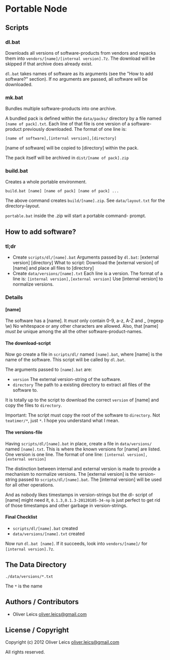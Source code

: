 Portable Node
=============

Scripts
-------

### dl.bat

Downloads all versions of software-products from vendors and
repacks them into ``vendors/[name]/[internal version].7z``. The
download will be skipped if that archive does already exist.

``dl.bat`` takes names of software as its arguments (see the
"How to add software?" section). If no arguments are passed, all
software will be downloaded.

### mk.bat

Bundles multiple software-products into one archive.

A bundled pack is defined within the ``data/packs/`` directory by
a file named ``[name of pack].txt``. Each line of that file is
one version of a software-product previously downloaded. The
format of one line is:

``[name of software],[internal version],[directory]``

[name of software] will be copied to [directory] within the pack.

The pack itself will be archived in ``dist/[name of pack].zip``

### build.bat

Creates a whole portable environment.

``build.bat [name] [name of pack] [name of pack] ...``

The above command creates ``build/[name].zip``. See
``data/layout.txt`` for the directory-layout.

``portable.bat`` inside the .zip will start a portable command-
prompt.

How to add software?
--------------------

### tl;dr

* Create ``scripts/dl/[name].bat``
  Arguments passed by ``dl.bat``: [external version] [directory]
  What to script: Download the [external version] of [name] and
  place all files to [directory] 
* Create ``data/versions/[name].txt``
  Each line is a version. The format of a line is:
  ``[internal version],[external version]``
  Use [internal version] to normalize versions.

### Details

#### [name]

The software has a [name]. It *must* only contain 0-9, a-z, A-Z
and _ (regexp \w) No whitespace or any other characters are
allowed. Also, that [name] *must be* unique among the all the
other software-product-names.

#### The download-script

Now go create a file in ``scripts/dl/`` named ``[name].bat``,
where [name] is the name of the software. This script will be
called by ``dl.bat``.

The arguments passed to ``[name].bat`` are:

* ``version``
  The external version-string of the software.
* ``directory``
  The path to a existing directory to extract all files of the
  software to.

It is totally up to the script to download the correct
``version`` of [name] and copy the files to ``directory``.

Important: The script must copy the root of the software to
``directory``. Not ``teatimer/*``, just ``*``. I hope you
understand what I mean.

#### The versions-file

Having ``scripts/dl/[name].bat`` in place, create a file in
``data/versions/`` named ``[name].txt``. This is where the known
versions for [name] are listed. One version is one line. The
format of one line: ``[internal version],[external version]``

The distinction between internal and external version is made to
provide a mechanism to normalize versions. The [external version]
is the version-string passed to ``scripts/dl/[name].bat``. The
[internal version] will be used for all other operations.

And as nobody likes timestamps in version-strings but the dl-
script of [name] might need it, ``0.1.3,0.1.3-20120105-34-np`` is
just perfect to get rid of those timestamps and other garbage in
version-strings.

#### Final Checklist

 * ``scripts/dl/[name].bat`` created
 * ``data/versions/[name].txt`` created

Now run ``dl.bat [name]``. If it succeeds, look into
``vendors/[name]/`` for ``[internal version].7z``.

The Data Directory
------------------

``./data/versions/*.txt``

The ``*`` is the name

Authors / Contributors
----------------------

* Oliver Leics <oliver.leics@gmail.com>

License / Copyright
-------------------

Copyright (c) 2012 Oliver Leics <oliver.leics@gmail.com>

All rights reserved.